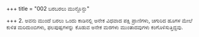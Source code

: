 +++
title = "002 ಬರಬರಲು ಮುನ್ದೊನ್ದು"

+++
2. ಅವನು ಮುಂದೆ ಬರಲು ಒಂದು ಕಾಡಿನಲ್ಲಿ ಅನೇಕ ವಿಧವಾದ ಪಕ್ಷಿ ಪ್ರಾಣಿಗಳು, ಚಿಗುರಿದ ಹೂಗಳ ಮೇಲೆ ಕುಳಿತ ಮರಿದುಂಬಿಗಳು,  ಫಲಪುಷ್ಪಗಳನ್ನು ಕೊಡುವ ಅನೇಕ ಮರಗಳು ಮುಂತಾದವುಗಳು ಕಂಗೊಳಿಸುತ್ತಿದ್ದವು.